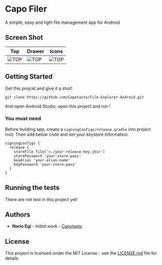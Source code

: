 # Capo Filer

A simple, easy and ligth file management app for Android

## Screen Shot

|Top|Drawer|Icons|
|---|---|---|
|![TOP](https://raw.githubusercontent.com/Capotasto/File-Explorer-Android/screen-shot/screenShot/device-2018-06-16-112842.png "")|![TOP](https://raw.githubusercontent.com/Capotasto/File-Explorer-Android/screen-shot/screenShot/device-2018-06-16-112853.png "")|![TOP](https://raw.githubusercontent.com/Capotasto/File-Explorer-Android/screen-shot/screenShot/device-2018-06-16-112656.png "")|

## Getting Started

Get this projcet and give it a shot!

```
git clone https://github.com/Capotasto/File-Explorer-Android.git
```

And open Android Studio, open this project and run !

### You must need

Before building app, create a `signingConfigs/release.gradle` into project root.
Then add below code and set your keystore information.

```
signingConfigs {
  release {
    storeFile file('<./your-release-key.jks>')
    storePassword 'your-store-pass'
    keyAlias 'your-alias-name'
    keyPassword 'your-store-pass'
  }
}
```

## Running the tests

There are not test in this project yet!

## Authors

* **Norio Egi** - *Initial work* - [Capotasto](https://github.com/Capotasto)

## License

This project is licensed under the MIT License - see the [LICENSE.md](LICENSE.md) file for details

